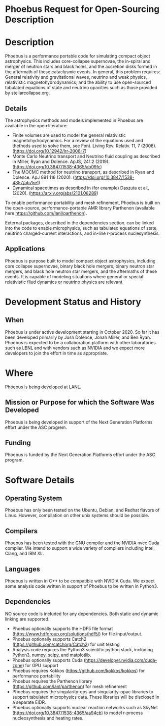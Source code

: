 Phoebus Request for Open-Sourcing Description
===

# Description

Phoebus is a performance portable code for simulating compact object
astrophysics. This includes core-collapse supernovae, the in-spiral
and merger of neutron stars and black holes, and the accretion disks
formed in the aftermath of these cataclysmic events. In general, this
problem requires: General relativity and gravitational waves, neutrino
and weak physics, relativistic magnetohydrodynamics, and the ability
to use open-sourced tabulated equations of state and neutrino
opacities such as those provided by stellarcollapse.org.


## Details
 
The astrophysics methods and models implemented in Phoebus are
available in the open literature:

- Finite volumes are used to model the general relativistic
  magnetohydrodynamics. For a review of the equations used and
  thethods used to solve them, see Font. Living Rev. Relativ. 11, 7
  (2008). (https://doi.org/10.12942/lrr-2008-7)
- Monte Carlo Neutrino transport and Neutrino fluid coupling as
  described in Miller, Ryan and Dolence. ApJS, 241:2
  (2019). (https://doi.org/10.3847/1538-4365/ab09fc)
- The MOCMC method for neutrino transport, as described in Ryan and
  Dolence. ApJ 891 118
  (2020). (https://doi.org/10.3847/1538-4357/ab75e1)
- Dynamical spacetimes as described in (for example) Daszuta et al.,
  (2020). (https://arxiv.org/abs/2101.08289)
  
To enable performance portability and mesh refinement, Phoebus is
built on the open-source, performance-portable AMR library Parthenon
(available here https://github.com/lanl/parthenon).

External packages, described in the dependencies section, can be
linked into the code to enable microphysics, such as tabulated
equations of state, neutrino charged-current interactions, and in-line
r-process nuclesynthesis.

## Applications

Phoebus is purpose built to model compact object astrophysics,
including core collapse supernovae, binary black hole mergers, binary
neutron star mergers, and black hole neutron star mergers, and the
aftermaths of these events. It is capable of modeling situations where
general or special relativistic fliud dynamics or neutrino physics are
relevant.

# Development Status and History

## When

Phoebus is under active development starting in October 2020. So far
it has been developed primarily by Josh Dolence, Jonah Miller, and Ben
Ryan. Phoebus is expected to be a collaboration platform with other
laboratories such as LBNL and with vendors such as NVIDIA and we
expect more developers to join the effort in time as appropriate.

# Where

Phoebus is being developed at LANL.

## Mission or Purpose for which the Software Was Developed

Phoebus is being developed in support of the Next Generation Platforms
effort under the ASC progrem.

## Funding

Phoebus is funded by the Next Generation Platforms effort under the
ASC program.

# Software Details

## Operating System

Phoebus has only been tested on the Ubuntu, Debian, and Redhat flavors
of Linux. However, compilation on other unix systems should be
possible.

## Compilers

Phoebus has been tested with the GNU compiler and the NVIDIA nvcc Cuda
compiler. We intend to support a wide variety of compilers including
Intel, Clang, and IBM XL.

## Languages

Phoebus is written in C++ to be compatible with NVIDIA Cuda. We expect
some analysis code written in support of Phoebus to be written in
Python3.

## Dependencies

NO source code is included for any dependencies. Both static and
dynamic linking are supported.

- Phoebus optionally supports the HDF5 file format
  (https://www.hdfgroup.org/solutions/hdf5/) for file input/output.
- Phoebus optionally supports Catch2
  (https://github.com/catchorg/Catch2) for unit testing
- Analysis code requires the Python3 scientific python stack,
  including Python3, numpy, scipy, and matplotlib.
- Phoebus optionally supports Cuda
  (https://developer.nvidia.com/cuda-zone) for GPU support
- Phoebus requires Kokkos (https://github.com/kokkos/kokkos) for
  performance portability
- Phoebus requires the Parthenon library
  (https://github.com/lanl/parthenon) for mesh refinement
- Phoebus requires the singularity-eos and singularity-opac libraries
  to support tabulated microphysics data. These libraries will be
  disclosed in a separate EIDR.
- Phoebus optionally supports nuclear reaction networks such as SkyNet
  (https://doi.org/10.3847/1538-4365/aa94cb) to model r-process
  nucleosynthesis and heating rates.
